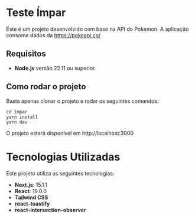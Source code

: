 # Teste Ímpar

Este é um projeto desenvolvido com base na API do Pokemon. A aplicação consome dados da https://pokeapi.co/

## Requisitos

- **Node.js** versão 22.11 ou superior.

## Como rodar o projeto

Basta apenas clonar o projeto e rodar os seguintes comandos:



```
cd impar
yarn install
yarn dev
```

O projeto estará disponível em http://localhost:3000

# Tecnologias Utilizadas

Este projeto utiliza as seguintes tecnologias:

- **Next.js**: 15.1.1
- **React**: 19.0.0
- **Tailwind CSS**
- **react-toastify**
- **react-intersection-observer**
